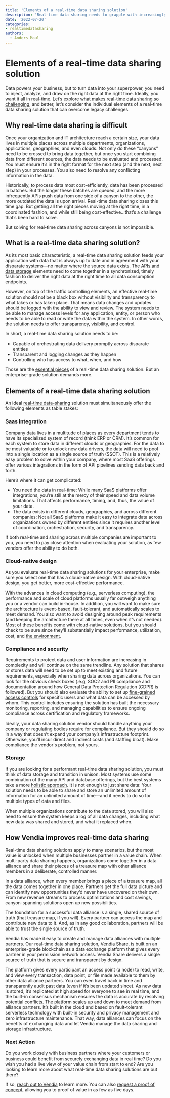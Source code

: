 ```yaml
---
title: 'Elements of a real-time data sharing solution'
description: 'Real-time data sharing needs to grapple with increasingly decentralized data. Here are some elements to focus on when looking for a modern data sharing solution.'
date: '2022-07-20'
categories:
- realtimedatasharing
authors:
  - Anders Maul
---
```

# Elements of a real-time data sharing solution

Data powers your business, but to turn data into your superpower, you need to inject, analyze, and draw on the right data at the right time. Ideally, you want it all in real-time. Let’s explore [what makes real-time data sharing so challenging](https://thenewstack.io/addressing-the-challenges-of-real-time-data-sharing/), and better, let’s consider the individual elements of a real-time data sharing solution that can overcome legacy challenges.


## Why real-time data sharing is difficult

Once your organization and IT architecture reach a certain size, your data lives in multiple places across multiple departments, organizations, applications, geographies, and even clouds. Not only do these “canyons” need to be crossed to bring data together, but once you start combining data from different sources, the data needs to be evaluated and processed. You must ensure it’s in the right format for the next step (and the next, next step) in your processes. You also need to resolve any conflicting information in the data.

Historically, to process data most cost-efficiently, data has been processed in batches. But the longer these batches are queued, and the more infrequently APIs push data from one side of a canyon to the other, the more outdated the data is upon arrival. Real-time data sharing closes this time gap. But getting all the right pieces moving at the right time, in a coordinated fashion, and while still being cost-effective…that’s a challenge that’s been hard to solve.

But solving for real-time data sharing across canyons is not impossible.   


## What is a real-time data sharing solution?

As its most basic characteristic, a real-time data sharing solution feeds your application with data that is always up to date and in agreement with your disparate systems—no matter where the source data exists. The [APIs and data storage](https://www.vendia.net/blog/apis-for-data) elements need to come together in a synchronized, timely fashion to deliver the right data at the right time to all data consumption endpoints.

However, on top of the traffic controlling elements, an effective real-time solution should not be a black box without visibility and transparency to what takes or has taken place. That means data changes and updates should be logged with the ability to view and review. The system needs to be able to manage access levels for any application, entity, or person who needs to be able to read or write the data within the system. In other words, the solution needs to offer transparency, visibility, and control.

In short, a real-time data sharing solution needs to be:



* Capable of orchestrating data delivery promptly across disparate entities
* Transparent and logging changes as they happen
* Controlling who has access to what, when, and how

Those are the [essential pieces](https://thenewstack.io/vendor-checklist-for-real-time-data-meshes/) of a real-time data sharing solution. But an enterprise-grade solution demands more.

  


## Elements of a real-time data sharing solution

An ideal [real-time data-sharing](https://www.vendia.net/blog/real-time-data-sharing-pros-cons) solution must simultaneously offer the following elements as table stakes:


### Saas integration

Company data lives in a multitude of places as every department tends to have its specialized system of record (think ERP or CRM). It’s common for each system to store data in different clouds or geographies. For the data to be most valuable or to unlock new data drivers, the data will need to pool into a single location as a single source of truth (SSOT). This is a relatively easy problem to solve within your company, where most SaaS offerings offer various integrations in the form of API pipelines sending data back and forth. 

Here’s where it can get complicated:



* You need the data in real-time: While many SaaS platforms offer integrations, you’re still at the mercy of their speed and data volume limitations. That affects performance, timing,  and, thus, the value of your data.
* The data exists in different clouds, geographies, and across different companies: Not all SaaS platforms make it easy to integrate data across organizations owned by different entities since it requires another level of coordination, orchestration, security, and transparency.

If both real-time and sharing across multiple companies are important to you, you need to pay close attention when evaluating your solution, as few vendors offer the ability to do both. 


### Cloud-native design

As you evaluate real-time data sharing solutions for your enterprise, make sure you select one that has a cloud-native design. With cloud-native design, you get better, more cost-effective performance.

With the advances in cloud computing (e.g., serverless computing), the performance and scale of cloud platforms usually far outweigh anything you or a vendor can build in-house. In addition, you will want to make sure the architecture is event-based, fault-tolerant, and automatically scales to meet demand. You also want to avoid designing around peak requirements (and keeping the architecture there at all times, even when it’s not needed). Most of these benefits come with cloud-native solutions, but you should check to be sure since they’ll substantially impact performance, utilization, cost, and [the environment](https://www.vendia.net/blog/vendia-green-blockchain). 


### Compliance and security

Requirements to protect data and user information are increasing in complexity and will continue on the same trendline. Any solution that shares or stores data will need to be set up to meet existing and future requirements, especially when sharing data across organizations. You can look for the obvious check boxes (.e.g, SOC2 and PII compliance and documentation around how General Data Protection Regulation (GDPR) is followed). But you should also evaluate the ability to set up [fine-grained access controls](https://www.vendia.net/blog/sharing-data-with-fine-grained-control) for specific users and what data can be accessed by whom. This control includes ensuring the solution has built the necessary monitoring, reporting, and managing capabilities to ensure ongoing compliance across certification and regulatory frameworks. 

Ideally, your data sharing solution vendor should handle anything your company or regulating bodies require for compliance. But they should do so in a way that doesn’t expand your company’s infrastructure footprint. Otherwise, you’ll incur direct and indirect costs (and staffing bloat). Make compliance the vendor's problem, not yours.  


### Storage

If you are looking for a performant real-time data sharing solution, you must think of data storage and transition in unison. Most systems use some combination of the many API and database offerings, but the best systems take a more [holistic approach](https://www.vendia.net/blog/apis-for-real-time-data-sharing). It is not enough to just share data: Your solution needs to be able to share and store an unlimited amount of information for an unlimited amount of time—and it needs to do so for multiple types of data and files.

When multiple organizations contribute to the data stored, you will also need to ensure the system keeps a log of all data changes, including what new data was shared and stored, and what it replaced when.  


## How Vendia improves real-time data sharing

Real-time data sharing solutions apply to many scenarios, but the most value is unlocked when multiple businesses partner in a value chain. When multi-party data sharing happens, organizations come together in a data alliance and share their pieces of a treasure map with other alliance members in a deliberate, controlled manner.

In a data alliance, when every member brings a piece of a treasure map, all the data comes together in one place. Partners get the full data picture and can identify new opportunities they’d never have uncovered on their own. From new revenue streams to process optimizations and cost savings, canyon-spanning solutions open up new possibilities.  

The foundation for a successful data alliance is a single, shared source of truth (that treasure map, if you will). Every partner can access the map and contribute new data to it. And, as in any good collaboration, partners will be able to trust the single source of truth. 

Vendia has made it easy to create and manage data alliances with multiple partners. Our real-time data sharing solution, [Vendia Share](https://www.vendia.net/product), is built on an enterprise-grade blockchain as a data exchange platform that gives every partner in your permission network access. Vendia Share delivers a single source of truth that is secure and transparent by design.

The platform gives every participant an access point (a node) to read, write, and view every transaction, data point, or file made available to them by other data alliance partners. You can even travel back in time and transparently audit past data (even if it’s been updated since). As new data is stored, it’s replicated at high speed for everyone to see in real time, and the built-in consensus mechanism ensures the data is accurate by resolving potential conflicts. The platform scales up and down to meet demand from alliance partners. It’s built in the cloud and based on fault-tolerant serverless technology with built-in security and privacy management and zero infrastructure maintenance. That way, data alliances can focus on the benefits of exchanging data and let Vendia manage the data sharing and storage infrastructure.  


### Next Action

Do you work closely with business partners where your customers or business could benefit from securely exchanging data in real time? Do you wish you had a live view of your value chain from start to end? Are you looking to learn more about what real-time data sharing solutions are out there? 

If so, [reach out to Vendia](https://www.vendia.net/meet) to learn more. You can also [request a proof of concept](https://www.vendia.net/poc), allowing you to proof of value in as few as five days.

